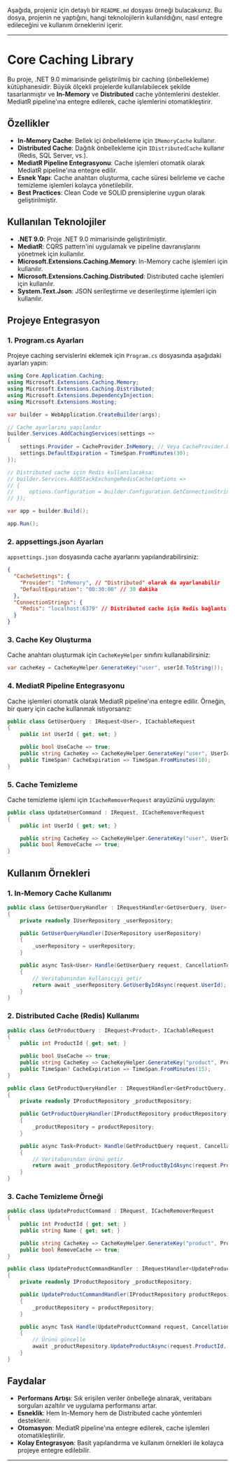 ﻿Aşağıda, projeniz için detaylı bir `README.md` dosyası örneği bulacaksınız. Bu dosya, projenin ne yaptığını, hangi teknolojilerin kullanıldığını, nasıl entegre edileceğini ve kullanım örneklerini içerir.

---

# Core Caching Library

Bu proje, .NET 9.0 mimarisinde geliştirilmiş bir caching (önbellekleme) kütüphanesidir. Büyük ölçekli projelerde kullanılabilecek şekilde tasarlanmıştır ve **In-Memory** ve **Distributed** cache yöntemlerini destekler. MediatR pipeline'ına entegre edilerek, cache işlemlerini otomatikleştirir.

## Özellikler

- **In-Memory Cache**: Bellek içi önbellekleme için `IMemoryCache` kullanır.
- **Distributed Cache**: Dağıtık önbellekleme için `IDistributedCache` kullanır (Redis, SQL Server, vs.).
- **MediatR Pipeline Entegrasyonu**: Cache işlemleri otomatik olarak MediatR pipeline'ına entegre edilir.
- **Esnek Yapı**: Cache anahtarı oluşturma, cache süresi belirleme ve cache temizleme işlemleri kolayca yönetilebilir.
- **Best Practices**: Clean Code ve SOLID prensiplerine uygun olarak geliştirilmiştir.

## Kullanılan Teknolojiler

- **.NET 9.0**: Proje .NET 9.0 mimarisinde geliştirilmiştir.
- **MediatR**: CQRS pattern'ini uygulamak ve pipeline davranışlarını yönetmek için kullanılır.
- **Microsoft.Extensions.Caching.Memory**: In-Memory cache işlemleri için kullanılır.
- **Microsoft.Extensions.Caching.Distributed**: Distributed cache işlemleri için kullanılır.
- **System.Text.Json**: JSON serileştirme ve deserileştirme işlemleri için kullanılır.

## Projeye Entegrasyon

### 1. **Program.cs Ayarları**

Projeye caching servislerini eklemek için `Program.cs` dosyasında aşağıdaki ayarları yapın:

```csharp
using Core.Application.Caching;
using Microsoft.Extensions.Caching.Memory;
using Microsoft.Extensions.Caching.Distributed;
using Microsoft.Extensions.DependencyInjection;
using Microsoft.Extensions.Hosting;

var builder = WebApplication.CreateBuilder(args);

// Cache ayarlarını yapılandır
builder.Services.AddCachingServices(settings =>
{
    settings.Provider = CacheProvider.InMemory; // Veya CacheProvider.Distributed
    settings.DefaultExpiration = TimeSpan.FromMinutes(30);
});

// Distributed cache için Redis kullanılacaksa:
// builder.Services.AddStackExchangeRedisCache(options =>
// {
//     options.Configuration = builder.Configuration.GetConnectionString("Redis");
// });

var app = builder.Build();

app.Run();
```

### 2. **appsettings.json Ayarları**

`appsettings.json` dosyasında cache ayarlarını yapılandırabilirsiniz:

```json
{
  "CacheSettings": {
    "Provider": "InMemory", // "Distributed" olarak da ayarlanabilir
    "DefaultExpiration": "00:30:00" // 30 dakika
  },
  "ConnectionStrings": {
    "Redis": "localhost:6379" // Distributed cache için Redis bağlantı dizesi
  }
}
```

### 3. **Cache Key Oluşturma**

Cache anahtarı oluşturmak için `CacheKeyHelper` sınıfını kullanabilirsiniz:

```csharp
var cacheKey = CacheKeyHelper.GenerateKey("user", userId.ToString());
```

### 4. **MediatR Pipeline Entegrasyonu**

Cache işlemleri otomatik olarak MediatR pipeline'ına entegre edilir. Örneğin, bir query için cache kullanmak istiyorsanız:

```csharp
public class GetUserQuery : IRequest<User>, ICachableRequest
{
    public int UserId { get; set; }

    public bool UseCache => true;
    public string CacheKey => CacheKeyHelper.GenerateKey("user", UserId.ToString());
    public TimeSpan? CacheExpiration => TimeSpan.FromMinutes(10);
}
```

### 5. **Cache Temizleme**

Cache temizleme işlemi için `ICacheRemoverRequest` arayüzünü uygulayın:

```csharp
public class UpdateUserCommand : IRequest, ICacheRemoverRequest
{
    public int UserId { get; set; }

    public string CacheKey => CacheKeyHelper.GenerateKey("user", UserId.ToString());
    public bool RemoveCache => true;
}
```

## Kullanım Örnekleri

### 1. **In-Memory Cache Kullanımı**

```csharp
public class GetUserQueryHandler : IRequestHandler<GetUserQuery, User>
{
    private readonly IUserRepository _userRepository;

    public GetUserQueryHandler(IUserRepository userRepository)
    {
        _userRepository = userRepository;
    }

    public async Task<User> Handle(GetUserQuery request, CancellationToken cancellationToken)
    {
        // Veritabanından kullanıcıyı getir
        return await _userRepository.GetUserByIdAsync(request.UserId);
    }
}
```

### 2. **Distributed Cache (Redis) Kullanımı**

```csharp
public class GetProductQuery : IRequest<Product>, ICachableRequest
{
    public int ProductId { get; set; }

    public bool UseCache => true;
    public string CacheKey => CacheKeyHelper.GenerateKey("product", ProductId.ToString());
    public TimeSpan? CacheExpiration => TimeSpan.FromMinutes(15);
}

public class GetProductQueryHandler : IRequestHandler<GetProductQuery, Product>
{
    private readonly IProductRepository _productRepository;

    public GetProductQueryHandler(IProductRepository productRepository)
    {
        _productRepository = productRepository;
    }

    public async Task<Product> Handle(GetProductQuery request, CancellationToken cancellationToken)
    {
        // Veritabanından ürünü getir
        return await _productRepository.GetProductByIdAsync(request.ProductId);
    }
}
```

### 3. **Cache Temizleme Örneği**

```csharp
public class UpdateProductCommand : IRequest, ICacheRemoverRequest
{
    public int ProductId { get; set; }
    public string Name { get; set; }

    public string CacheKey => CacheKeyHelper.GenerateKey("product", ProductId.ToString());
    public bool RemoveCache => true;
}

public class UpdateProductCommandHandler : IRequestHandler<UpdateProductCommand>
{
    private readonly IProductRepository _productRepository;

    public UpdateProductCommandHandler(IProductRepository productRepository)
    {
        _productRepository = productRepository;
    }

    public async Task Handle(UpdateProductCommand request, CancellationToken cancellationToken)
    {
        // Ürünü güncelle
        await _productRepository.UpdateProductAsync(request.ProductId, request.Name);
    }
}
```

## Faydalar

- **Performans Artışı**: Sık erişilen veriler önbelleğe alınarak, veritabanı sorguları azaltılır ve uygulama performansı artar.
- **Esneklik**: Hem In-Memory hem de Distributed cache yöntemleri desteklenir.
- **Otomasyon**: MediatR pipeline'ına entegre edilerek, cache işlemleri otomatikleştirilir.
- **Kolay Entegrasyon**: Basit yapılandırma ve kullanım örnekleri ile kolayca projeye entegre edilebilir.

---